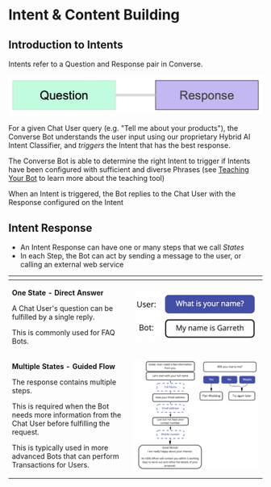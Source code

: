 # Intent & Content Building

## Introduction to Intents

Intents refer to a Question and Response pair in Converse.

![](../../.gitbook/assets/24.png)

For a given Chat User query \(e.g. "Tell me about your products"\), the Converse Bot understands the user input using our proprietary Hybrid AI Intent Classifier, and _triggers_ the Intent that has the best response.

The Converse Bot is able to determine the right Intent to trigger if Intents have been configured with sufficient and diverse Phrases \(see [Teaching Your Bot](../teaching-your-bot.md) to learn more about the teaching tool\)

When an Intent is triggered, the Bot replies to the Chat User with the Response configured on the Intent

## Intent Response

* An Intent Response can have one or many steps that we call _States_
* In each Step, the Bot can act by sending a message to the user, or calling an external web service

<table>
  <thead>
    <tr>
      <th style="text-align:left"></th>
      <th style="text-align:left"></th>
    </tr>
  </thead>
  <tbody>
    <tr>
      <td style="text-align:left">
        <p><b>One State - Direct Answer</b>
        </p>
        <p>A Chat User&apos;s question can be fulfilled by a single reply.</p>
        <p>This is commonly used for FAQ Bots.</p>
      </td>
      <td style="text-align:left">
        <img src="../../.gitbook/assets/25.png" alt/>
      </td>
    </tr>
    <tr>
      <td style="text-align:left">
        <p><b>Multiple States - Guided Flow</b>
        </p>
        <p>The response contains multiple steps.</p>
        <p>This is required when the Bot needs more information from the Chat User
          before fulfilling the request.</p>
        <p>This is typically used in more advanced Bots that can perform Transactions
          for Users.</p>
      </td>
      <td style="text-align:left">
        <img src="../../.gitbook/assets/26.png" alt/>
      </td>
    </tr>
  </tbody>
</table>

### 

